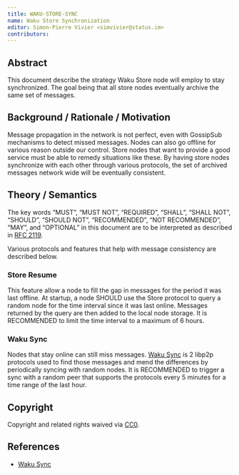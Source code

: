 ```yaml
---
title: WAKU-STORE-SYNC
name: Waku Store Synchronization
editor: Simon-Pierre Vivier <simvivier@status.im>
contributors:
---
```


## Abstract

This document describe the strategy Waku Store node will employ to stay synchronized.
The goal being that all store nodes eventually archive the same set of messages.

## Background / Rationale / Motivation

Message propagation in the network is not perfect,
even with GossipSub mechanisms to detect missed messages.
Nodes can also go offline for various reason outside our control.
Store nodes that want to provide a good service must be able to remedy situations like these.
By having store nodes synchronize with each other through various protocols,
the set of archived messages network wide will be eventually consistent.

## Theory / Semantics

The key words “MUST”, “MUST NOT”, “REQUIRED”, “SHALL”, “SHALL NOT”, “SHOULD”, “SHOULD NOT”, “RECOMMENDED”, “NOT RECOMMENDED”, “MAY”, and “OPTIONAL” in this document are to be interpreted as described in [RFC 2119](https://www.ietf.org/rfc/rfc2119.txt).

Various protocols and features that help with message consistency are described below.

### Store Resume

This feature allow a node to fill the gap in messages for the period it was last offline.
At startup, a node SHOULD use the Store protocol to query a random node for
the time interval since it was last online.
Messages returned by the query are then added to the local node storage.
It is RECOMMENDED to limit the time interval to a maximum of 6 hours.

### Waku Sync

Nodes that stay online can still miss messages.
[Waku Sync](https://github.com/waku-org/specs/blob/master/standards/core/sync.md) is 2 libp2p protocols used to find those messages and mend the differences by periodically syncing with random nodes.
It is RECOMMENDED to trigger a sync with a random peer that supports the protocols every 5 minutes for a time range of the last hour.

## Copyright

Copyright and related rights waived via [CC0](https://creativecommons.org/publicdomain/zero/1.0/).


## References

- [Waku Sync](https://github.com/waku-org/specs/blob/master/standards/core/sync.md)